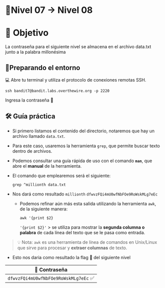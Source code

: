 # 🧩Nivel 07 → Nivel 08

# 🎯 Objetivo

La contraseña para el siguiente nivel se almacena en el archivo data.txt junto a la palabra millonésima

## 🧭Preparando el entorno

💻 Abre tu terminal y utiliza el protocolo de conexiones remotas SSH.

    ssh bandit7@bandit.labs.overthewire.org -p 2220

Ingresa la contraseña 🚩

## 🛠️ Guía práctica

- Si primero listamos el contenido del directorio, notaremos que hay un archivo llamado `data.txt`.
- Para este caso, usaremos la herramienta `grep`, que permite buscar texto dentro de archivos.
- Podemos consultar una guía rápida de uso con el comando **`man`**, que abre el **manual** de la herramienta.
- El comando que emplearemos será el siguiente:

    `grep ^millionth data.txt`

- Nos dará como resultado `millionth` `dfwvzFQi4mU0wfNbFOe9RoWskMLg7eEc`
    - Podemos refinar aún más esta salida utilizando la herramienta `awk`, de la siguiente manera:

        `awk '{print $2}`

        `'{print $2}'` > se utiliza para mostrar la **segunda columna o palabra** de cada línea del texto que se le pasa como entrada.

> 💡 Nota: `awk` es una herramienta de línea de comandos en Unix/Linux que sirve para procesar y **extraer columnas** de texto.

- Esto nos daria como resultado la flag 🚩 del siguiente nivel

<div align="center">

| 🔐 Contraseña |
|:-------------:|
| `dfwvzFQi4mU0wfNbFOe9RoWskMLg7eEc` ✅ |

</div>
